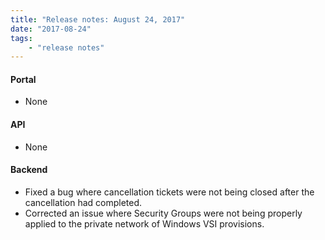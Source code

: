 ```yaml
---
title: "Release notes: August 24, 2017"
date: "2017-08-24"
tags:
    - "release notes"
---
```


#### Portal
+ None

#### API
+ None

#### Backend
+ Fixed a bug where cancellation tickets were not being closed after the cancellation had completed.
+ Corrected an issue where Security Groups were not being properly applied to the private network of Windows VSI provisions. 